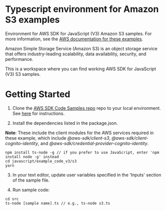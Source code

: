 # Typescript environment for Amazon S3 examples
Environment for AWS SDK for JavaScript (V3) Amazon S3 samples. For more information, see the [AWS documentation for these examples](https://docs.aws.amazon.com/sdk-for-javascript/v3/developer-guide/s3-examples.html).

Amazon Simple Storage Service (Amazon S3) is an object storage service that offers industry-leading scalability, data availability, security, and performance.

This is a workspace where you can find working AWS SDK for JavaScript (V3) S3 samples. 

# Getting Started

1. Clone the [AWS SDK Code Samples repo](https://github.com/awsdocs/aws-doc-sdk-examples) repo to your local environment. See [here](https://docs.github.com/en/github/creating-cloning-and-archiving-repositories/cloning-a-repository) for instructions.

1. Install the dependencies listed in the package.json.

**Note**: These include the client modules for the AWS services required in these example, 
which include *@aws-sdk/client-s3*, *@aws-sdk/client-cognito-identity*, and 
*@aws-sdk/credential-provider-cognito-identity*.
```
npm install ts-node -g // if you prefer to use JavaScript, enter 'npm install node -g' instead
cd javascript/example_code_v3/s3
yarn
```

3. In your text editor, update user variables specified in the 'Inputs' section of the sample file.

4. Run sample code:
```
cd src
ts-node [sample name].ts // e.g., ts-node s3.ts
```
